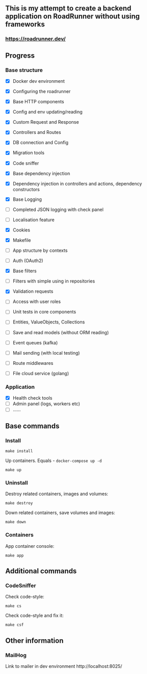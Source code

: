 ## This is my attempt to create a backend application on RoadRunner without using frameworks

### https://roadrunner.dev/


## Progress

### Base structure

- [x] Docker dev environment
- [x] Configuring the roadrunner
- [x] Base HTTP components
- [x] Config and env updating/reading
- [x] Custom Request and Response
- [x] Controllers and Routes
- [x] DB connection and Config
- [x] Migration tools
- [x] Code sniffer
- [x] Base dependency injection
- [x] Dependency injection in controllers and actions, dependency constructors
- [x] Base Logging
- [ ] Completed JSON logging with check panel
- [ ] Localisation feature
- [x] Cookies
- [x] Makefile
- [ ] App structure by contexts
- [ ] Auth (OAuth2)
- [x] Base filters
- [ ] Filters with simple using in repositories
- [x] Validation requests
- [ ] Access with user roles
- [ ] Unit tests in core components
- [ ] Entities, ValueObjects, Collections
- [ ] Save and read models (without ORM reading)
- [ ] Event queues (kafka)
- [ ] Mail sending (with local testing)
- [ ] Route middlewares


- [ ] File cloud service (golang)

### Application
- [x] Health check tools
- [ ] Admin panel (logs, workers etc)
- [ ] ......

## Base commands
### Install

```
make install
```

Up containers. Equals -  `docker-compose up -d`
``` 
make up
```


### Uninstall

Destroy related containers, images and volumes:
```
make destroy
```

Down related containers, save volumes and images:
```
make down
```

### Containers

App container console:
```
make app
```

## Additional commands
### CodeSniffer

Check code-style:
```
make cs
```

Check code-style and fix it:
```
make csf
```

## Other information
### MailHog

Link to mailer in dev environment
http://localhost:8025/